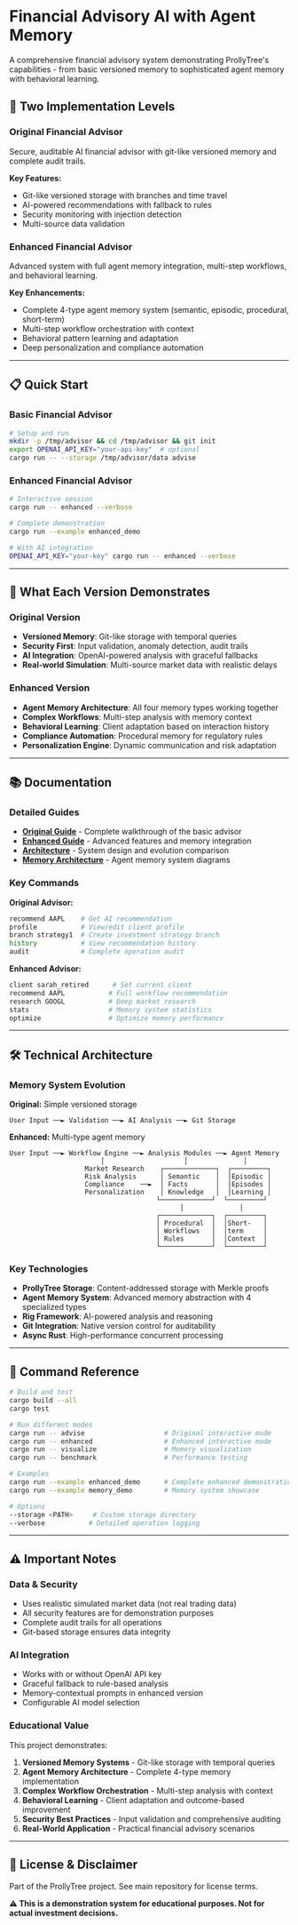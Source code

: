 # Financial Advisory AI with Agent Memory

A comprehensive financial advisory system demonstrating ProllyTree's capabilities - from basic versioned memory to sophisticated agent memory with behavioral learning.

## 🚀 Two Implementation Levels

### Original Financial Advisor
Secure, auditable AI financial advisor with git-like versioned memory and complete audit trails.

**Key Features:**
- Git-like versioned storage with branches and time travel
- AI-powered recommendations with fallback to rules
- Security monitoring with injection detection
- Multi-source data validation

### Enhanced Financial Advisor  
Advanced system with full agent memory integration, multi-step workflows, and behavioral learning.

**Key Enhancements:**
- Complete 4-type agent memory system (semantic, episodic, procedural, short-term)
- Multi-step workflow orchestration with context
- Behavioral pattern learning and adaptation
- Deep personalization and compliance automation

---

## 📋 Quick Start

### Basic Financial Advisor

```bash
# Setup and run
mkdir -p /tmp/advisor && cd /tmp/advisor && git init
export OPENAI_API_KEY="your-api-key"  # optional
cargo run -- --storage /tmp/advisor/data advise
```

### Enhanced Financial Advisor

```bash
# Interactive session
cargo run -- enhanced --verbose

# Complete demonstration
cargo run --example enhanced_demo

# With AI integration
OPENAI_API_KEY="your-key" cargo run -- enhanced --verbose
```

---

## 🎯 What Each Version Demonstrates

### Original Version
- **Versioned Memory**: Git-like storage with temporal queries
- **Security First**: Input validation, anomaly detection, audit trails  
- **AI Integration**: OpenAI-powered analysis with graceful fallbacks
- **Real-world Simulation**: Multi-source market data with realistic delays

### Enhanced Version
- **Agent Memory Architecture**: All four memory types working together
- **Complex Workflows**: Multi-step analysis with memory context
- **Behavioral Learning**: Client adaptation based on interaction history
- **Compliance Automation**: Procedural memory for regulatory rules
- **Personalization Engine**: Dynamic communication and risk adaptation

---

## 📚 Documentation

### Detailed Guides
- **[Original Guide](docs/original.md)** - Complete walkthrough of the basic advisor
- **[Enhanced Guide](docs/enhanced.md)** - Advanced features and memory integration
- **[Architecture](docs/architecture.md)** - System design and evolution comparison
- **[Memory Architecture](MEMORY_ARCHITECTURE.md)** - Agent memory system diagrams

### Key Commands

**Original Advisor:**
```bash
recommend AAPL    # Get AI recommendation
profile           # View/edit client profile
branch strategy1  # Create investment strategy branch
history           # View recommendation history
audit             # Complete operation audit
```

**Enhanced Advisor:**
```bash
client sarah_retired      # Set current client
recommend AAPL           # Full workflow recommendation
research GOOGL           # Deep market research
stats                    # Memory system statistics
optimize                 # Optimize memory performance
```

---

## 🛠️ Technical Architecture

### Memory System Evolution

**Original:** Simple versioned storage
```
User Input ──► Validation ──► AI Analysis ──► Git Storage
```

**Enhanced:** Multi-type agent memory
```
User Input ──► Workflow Engine ──► Analysis Modules ──► Agent Memory
                       │                    │              │
                   Market Research    ┌─────────────┐  ┌─────────┐
                   Risk Analysis      │ Semantic    │  │Episodic │
                   Compliance    ──►  │ Facts       │  │Episodes │
                   Personalization    │ Knowledge   │  │Learning │
                                     └─────────────┘  └─────────┘
                                           │              │
                                     ┌─────────────┐  ┌─────────┐
                                     │ Procedural  │  │Short-   │
                                     │ Workflows   │  │term     │
                                     │ Rules       │  │Context  │
                                     └─────────────┘  └─────────┘
```

### Key Technologies
- **ProllyTree Storage**: Content-addressed storage with Merkle proofs
- **Agent Memory System**: Advanced memory abstraction with 4 specialized types
- **Rig Framework**: AI-powered analysis and reasoning
- **Git Integration**: Native version control for auditability
- **Async Rust**: High-performance concurrent processing

---

## 🔧 Command Reference

```bash
# Build and test
cargo build --all
cargo test

# Run different modes
cargo run -- advise                    # Original interactive mode
cargo run -- enhanced                  # Enhanced interactive mode
cargo run -- visualize                 # Memory visualization
cargo run -- benchmark                 # Performance testing

# Examples
cargo run --example enhanced_demo      # Complete enhanced demonstration
cargo run --example memory_demo        # Memory system showcase

# Options
--storage <PATH>     # Custom storage directory
--verbose           # Detailed operation logging
```

---

## ⚠️ Important Notes

### Data & Security
- Uses realistic simulated market data (not real trading data)
- All security features are for demonstration purposes
- Complete audit trails for all operations
- Git-based storage ensures data integrity

### AI Integration
- Works with or without OpenAI API key
- Graceful fallback to rule-based analysis
- Memory-contextual prompts in enhanced version
- Configurable AI model selection

### Educational Value
This project demonstrates:
1. **Versioned Memory Systems** - Git-like storage with temporal queries
2. **Agent Memory Architecture** - Complete 4-type memory implementation  
3. **Complex Workflow Orchestration** - Multi-step analysis with context
4. **Behavioral Learning** - Client adaptation and outcome-based improvement
5. **Security Best Practices** - Input validation and comprehensive auditing
6. **Real-World Application** - Practical financial advisory scenarios

---

## 📄 License & Disclaimer

Part of the ProllyTree project. See main repository for license terms.

**⚠️ This is a demonstration system for educational purposes. Not for actual investment decisions.**